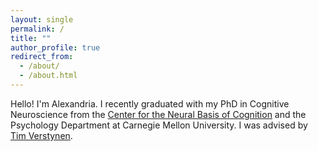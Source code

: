 ```yaml
---
layout: single
permalink: / 
title: ""
author_profile: true
redirect_from:
  - /about/
  - /about.html
---
```


<!-- ---
permalink: /
title: ""
excerpt: ""
author_profile: true
redirect_from:
  - /about/
  - /about.html
---
 -->


Hello! I'm Alexandria. I recently graduated with my PhD in Cognitive Neuroscience from the [Center for the Neural Basis of Cognition](https://www.cnbc.cmu.edu/) and the Psychology Department at Carnegie Mellon University. I was advised by [Tim Verstynen](https://www.cmu.edu/dietrich/psychology/cognitiveaxon/members.html).


